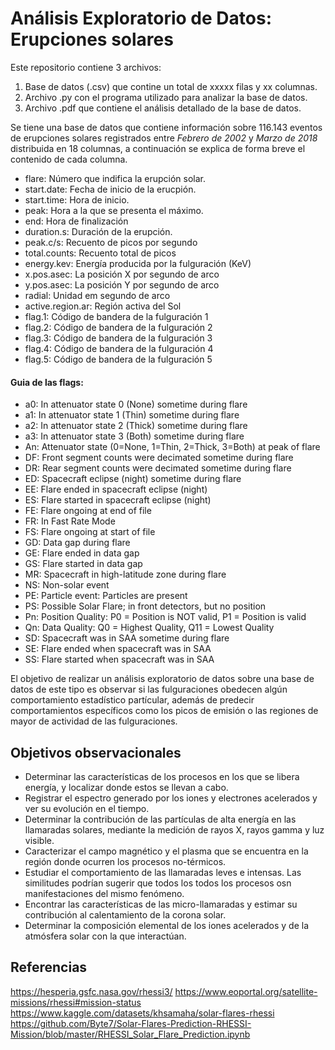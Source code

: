 # Análisis Exploratorio de Datos: Erupciones solares
Este repositorio contiene 3 archivos:
1. Base de datos (.csv) que contine un total de xxxxx filas y xx columnas.
2. Archivo .py con el programa utilizado para analizar la base de datos.
3. Archivo .pdf que contiene el análisis detallado de la base de datos.

Se tiene una base de datos que contiene información sobre 116.143 eventos de erupciones solares registrados entre *Febrero de 2002* y *Marzo de 2018* distribuida en 18 columnas, a continuación se explica de forma breve el contenido de cada columna.
- flare: Número que indifica la erupción solar.
- start.date: Fecha de inicio de la erucpión.
- start.time: Hora de inicio.
- peak: Hora a la que se presenta el máximo.
- end: Hora de finalización
- duration.s: Duración de la erupción.
- peak.c/s: Recuento de picos por segundo	
- total.counts: Recuento total de picos 
- energy.kev: Energía producida por la fulguración (KeV)
- x.pos.asec: La posición X por segundo de arco
- y.pos.asec: La posición Y por segundo de arco
- radial: Unidad em segundo de arco
- active.region.ar: Región activa del Sol 
- flag.1: Código de bandera de la fulguración 1
- flag.2: Código de bandera de la fulguración 2	
- flag.3: Código de bandera de la fulguración 3	
- flag.4: Código de bandera de la fulguración 4	
- flag.5: Código de bandera de la fulguración 5

#### Guia de las flags:

- a0: In attenuator state 0 (None) sometime during flare
- a1: In attenuator state 1 (Thin) sometime during flare
- a2: In attenuator state 2 (Thick) sometime during flare
- a3: In attenuator state 3 (Both) sometime during flare
- An: Attenuator state (0=None, 1=Thin, 2=Thick, 3=Both) at peak of flare
- DF: Front segment counts were decimated sometime during flare
- DR: Rear segment counts were decimated sometime during flare
- ED: Spacecraft eclipse (night) sometime during flare
- EE: Flare ended in spacecraft eclipse (night)
- ES: Flare started in spacecraft eclipse (night)
- FE: Flare ongoing at end of file
- FR: In Fast Rate Mode
- FS: Flare ongoing at start of file
- GD: Data gap during flare
- GE: Flare ended in data gap
- GS: Flare started in data gap
- MR: Spacecraft in high-latitude zone during flare
- NS: Non-solar event
- PE: Particle event: Particles are present
- PS: Possible Solar Flare; in front detectors, but no position
- Pn: Position Quality: P0 = Position is NOT valid, P1 = Position is valid
- Qn: Data Quality: Q0 = Highest Quality, Q11 = Lowest Quality
- SD: Spacecraft was in SAA sometime during flare
- SE: Flare ended when spacecraft was in SAA
- SS: Flare started when spacecraft was in SAA

El objetivo de realizar un análisis exploratorio de datos sobre una base de datos de este tipo es observar si las fulguraciones obedecen algún comportamiento estadístico partícular, además de predecir comportamientos específicos como los picos de emisión o las regiones de mayor de actividad de las fulguraciones. 

## Objetivos observacionales

- Determinar las características de los procesos en los que se libera energía, y localizar donde estos se llevan a cabo.
- Registrar el espectro generado por los iones y electrones acelerados y ver su evolución en el tiempo.
- Determinar la contribución de las partículas de alta energía en las llamaradas solares, mediante la medición de rayos X, rayos gamma y luz visible. 
- Caracterizar el campo magnético y el plasma que se encuentra en la región donde ocurren los procesos no-térmicos.
- Estudiar el comportamiento de las llamaradas leves e intensas. Las similitudes podrían sugerir que todos los todos los procesos osn manifestaciones del mismo fenómeno.
- Encontrar las características de las micro-llamaradas y estimar su contribución al calentamiento de la corona solar.
- Determinar la composición elemental de los iones acelerados y de la atmósfera solar con la que interactúan.

## Referencias

https://hesperia.gsfc.nasa.gov/rhessi3/
https://www.eoportal.org/satellite-missions/rhessi#mission-status
https://www.kaggle.com/datasets/khsamaha/solar-flares-rhessi
https://github.com/Byte7/Solar-Flares-Prediction-RHESSI-Mission/blob/master/RHESSI_Solar_Flare_Prediction.ipynb
